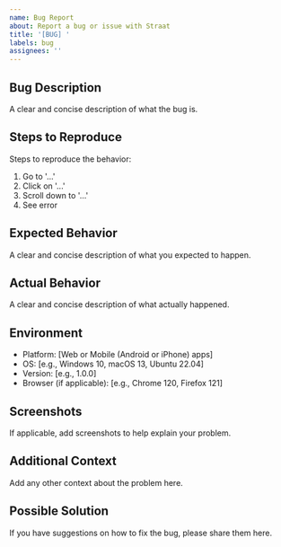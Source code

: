 ```yaml
---
name: Bug Report
about: Report a bug or issue with Straat
title: '[BUG] '
labels: bug
assignees: ''
---
```


## Bug Description
A clear and concise description of what the bug is.

## Steps to Reproduce
Steps to reproduce the behavior:
1. Go to '...'
2. Click on '...'
3. Scroll down to '...'
4. See error

## Expected Behavior
A clear and concise description of what you expected to happen.

## Actual Behavior
A clear and concise description of what actually happened.

## Environment
- Platform: [Web or Mobile (Android or iPhone) apps]
- OS: [e.g., Windows 10, macOS 13, Ubuntu 22.04]
- Version: [e.g., 1.0.0]
- Browser (if applicable): [e.g., Chrome 120, Firefox 121]

## Screenshots
If applicable, add screenshots to help explain your problem.

## Additional Context
Add any other context about the problem here.

## Possible Solution
If you have suggestions on how to fix the bug, please share them here.

